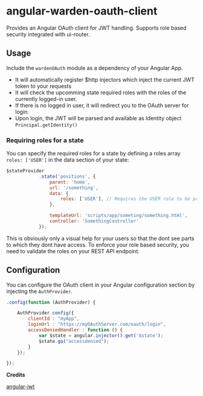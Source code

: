 # angular-warden-oauth-client
Provides an Angular OAuth client for JWT handling. Supports role based security integrated with ui-router.

## Usage

Include the `wardenOAuth` module as a dependency of your Angular App.

* It will automatically register $http injectors which inject the current JWT token to your requests
* It will check the upcomming state required roles with the roles of the currently logged-in user.
* If there is no logged in user, it will redirect you to the OAuth server for login.
* Upon login, the JWT will be parsed and available as Identity object `Principal.getIdentity()`

### Requiring roles for a state

You can specify the required roles for a state by defining a roles array `roles: ['USER']` in the data section of your state:
```javascript
$stateProvider
            .state('positions', {
                parent: 'home',
                url: '/something',
                data: {
                    roles: ['USER'], // Requires the USER role to be present
                },

                templateUrl: 'scripts/app/someting/something.html',
                controller: 'SomethingController'
            });
```

This is obviously only a visual help for your users so that the dont see parts to which they dont have access. To enforce your role based security, you need to validate the roles on your REST API endpoint.

## Configuration

You can configure the OAuth client in your Angular configuration section by injecting the `AuthProvider`.
```javascript
.config(function (AuthProvider) {

	AuthProvider.config({
		clientId : "myApp",
        loginUrl : "https://myOAuthServer.com/oauth/login",
        accessDeniedHandler : function () {
        	var $state = angular.injector().get('$state');
            $state.go("accessdenied");
        }
	});

});
```


**Credits**

[angular-jwt](https://github.com/auth0/angular-jwt)
